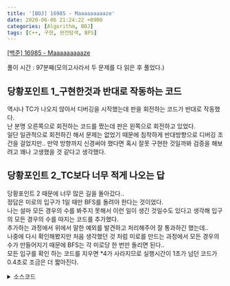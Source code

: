 ```yaml
---
title: '[BOJ] 16985 - Maaaaaaaaaze'
date: 2020-06-06 21:24:22 +0900
categories: [Algorithm, BOJ]
tags: [C++, 구현, 완전탐색, BFS]
---
```


[[백준] 16985 - Maaaaaaaaaze](https://www.acmicpc.net/problem/16985)<br>

풀이 시간 : 97분째(모의고사라서 두 문제를 다 읽은 후 풀었다.)<br>

## 당황포인트 1_구현한것과 반대로 작동하는 코드
역시나 TC가 나오지 않아서 디버깅을 시작했는데 판을 회전하는 코드가 반대로 작동했다.<br>
난 분명 오른쪽으로 회전하는 코드를 짰는데 판은 왼쪽으로 회전하고 있었다.<br>
일단 일관적으로 회전하긴 해서 문제는 없었기 때문에 침착하게 반대방향으로 디버깅 조건을 걸었지만.. 만약 방향까지 신경써야 했다면 혹시 잘못 구현한 것일까봐 검증을 해보려고 꽤나 고생했을 것 같다고 생각했다.<br>

## 당황포인트 2_TC보다 너무 적게 나오는 답
당황포인트 2 때문에 너무 많은 길을 돌아갔다..<br>
정답은 미로의 입구가 1일 때만 BFS를 돌려야 한다는 것이었다.<br>
나는 설마 모든 경우의 수를 봐주지 못해서 이런 일이 생긴 것일수도 있다고 생각해 입구의 모든 경우의 수를 따지는 코드를 추가했다.<br>
추가하는 과정에서 위에서 말한 예외를 발견하고 처리해주어 잘 통과하긴 했는데..<br>
나중에 다시 확인해봤지만 처음 생각했던 것 처럼 미로를 만드는 과정에서 모든 경우의 수가 만들어지기 때문에 BFS는 각 미로당 한 번만 돌리면 된다..<br>
모든 입구를 확인 하는 코드를 지우면 *4가 사라지므로 실행시간이 1초가 넘던 코드가 0.4초로 조금은 더 짧아진다.<br>

<details>
  <summary> 소스코드 </summary>
    <div markdown="1">

```c++
#include <iostream>
#include <algorithm>
#include <vector>
#include <queue>
#include <functional>
#define INF 987654321
using namespace std;
typedef tuple<int, int, int> T;

const int dr[6] = { 0,0,-1,1, 0, 0 }, dc[6] = { 1,-1,0,0, 0, 0 }, dz[6] = { 0,0,0,0,1, -1 };
const int start[4][3] = { {0,0,0}, {0,0, 4}, {0,4,0}, {0,4,4} }, dest[4][3] = { {4, 4, 4}, {4, 4, 0}, {4, 0, 4}, {4, 0, 0} };
int board[7][7][7], maze[7][7][7];

/*
find의 요구조건
3차원 bfs를 돌린다 끗
입구는 4군데가 있을 수 있다(나머지 4개의 꼭짓점은 결국 입구-출구 pair가 정해져있어서 의미x
그런데 결국 한군데로만 해도 미로를 만들 때 돌리는 과정에서 모든 경우의 수를 다 보니까 괜찮을 것 같다
*/

bool is_in_range(int x, int y, int z) {
	return x >= 0 && x < 5 && y >= 0 && y < 5 && z >= 0 && z < 5;
}

int find() {
	int rtn = INF;
	for (int k = 0; k < 4; k++) {
		int visited[7][7][7] = { 0, };
		queue<T> q;
		if (maze[start[k][0]][start[k][1]][start[k][2]] == 0) continue;
		q.push({ start[k][0], start[k][1], start[k][2] });
		visited[start[k][0]][start[k][1]][start[k][2]] = 1;
		while (!q.empty()) {
			int zz = get<0>(q.front()), xx = get<1>(q.front()), yy = get<2>(q.front());
			q.pop();
			for (int i = 0; i < 6; i++) {
				int z = zz + dz[i], x = xx + dr[i], y = yy + dc[i];
				if (is_in_range(x, y, z) && maze[z][x][y] == 1 && !visited[z][x][y]) {
					q.push({ z, x, y });
					visited[z][x][y] = visited[zz][xx][yy] + 1;
					if (z == dest[k][0] && x == dest[k][1] && y == dest[k][2]) rtn = visited[z][x][y];
				}
			}
		}
	}
	return rtn;
}

/*
make_maze의 요구조건
1. 각 판들을 얼만큼 회전할지 결정한다.
2. 판들의 회전이 결정되면 판들의 순서를 결정한다.
*/

int make_maze() { // 판을 배열해 미로를 만든다.
	int rtn = INF;
	int turn[5] = { 0, };
	while (turn[0] < 4) {
		//판을 배열한다.
		int sunser[5] = { 0,1,2,3,4 };
		do {
			for (int idx = 0; idx < 5; idx++) {
				for (int i = 0; i < 5; i++) {
					for (int j = 0; j < 5; j++) {
						int x = turn[sunser[idx]] == 0 ? i : turn[sunser[idx]] == 1 ? j :
							turn[sunser[idx]] == 2 ? 4 - i : 4 - j;
						int y = turn[sunser[idx]] == 0 ? j : turn[sunser[idx]] == 1 ? 4 - i :
							turn[sunser[idx]] == 2 ? 4 - j : i;
						maze[idx][i][j] = board[sunser[idx]][x][y];
					}
				}
			}
			rtn = min(rtn, find());
		} while (next_permutation(sunser, sunser + 5));

		// 판을 회전한다.
		turn[4]++;
		for (int i = 4; i > 0; i--) {
			if (turn[i] > 3) {
				turn[i] = 0;
				turn[i - 1]++;
			}
		}
	}
	return rtn == INF ? 0 : rtn;
}

int main(void) {
	for (int i = 0; i < 5; i++) {
		for (int j = 0; j < 5; j++) {
			for (int k = 0; k < 5; k++) {
				scanf("%d", board[i][j] + k);
			}
		}
	}

	printf("%d", make_maze() - 1);
	return 0;
}
```

</div>
</details>